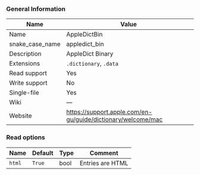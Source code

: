 
### General Information ###
Name | Value
---- | -------
Name | AppleDictBin
snake_case_name | appledict_bin
Description | AppleDict Binary
Extensions | `.dictionary`, `.data`
Read support | Yes
Write support | No
Single-file | Yes
Wiki | ―
Website | https://support.apple.com/en-gu/guide/dictionary/welcome/mac


### Read options ###
Name | Default | Type | Comment
---- | ---- | ------- | -------
`html` | `True` | bool | Entries are HTML

